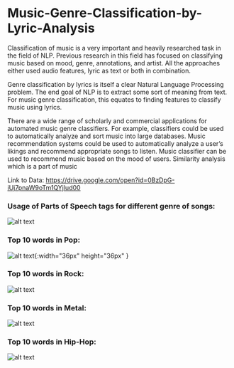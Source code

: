 # Music-Genre-Classification-by-Lyric-Analysis


Classification of music is a very important and heavily researched task in the field of NLP. Previous research in this field has focused on classifying music based on mood, genre, annotations, and artist. All the approaches either used audio features, lyric as text or both in combination.

Genre classification by lyrics is itself a clear Natural Language Processing problem. The end goal of NLP is to extract some sort of meaning from text. For music genre classification, this equates to finding features to classify music using lyrics.

There are a wide range of scholarly and commercial applications for automated music genre classifiers. For example, classifiers could be used to automatically analyze and sort music into large databases. Music recommendation systems could be used to automatically analyze a user’s likings and recommend appropriate songs to listen. Music classifier can be used to recommend music based on the mood of users. Similarity analysis which is a part of music

Link to Data: https://drive.google.com/open?id=0BzDpG-iUj7pnaW9oTm1QYjlud00

### Usage of Parts of Speech tags for different genre of songs:

![alt text](https://raw.githubusercontent.com/sarthak18593/Music-Genre-Classification-by-Lyric-Analysis/master/Images/Screen%20Shot%202017-05-28%20at%207.41.17%20PM.png)


### Top 10 words in Pop:
![alt text](https://raw.githubusercontent.com/sarthak18593/Music-Genre-Classification-by-Lyric-Analysis/master/Images/Screen%20Shot%202017-05-28%20at%207.41.28%20PM.png){:width="36px" height="36px" }

### Top 10 words in Rock:
![alt text](https://raw.githubusercontent.com/sarthak18593/Music-Genre-Classification-by-Lyric-Analysis/master/Images/Screen%20Shot%202017-05-28%20at%207.41.35%20PM.png)


### Top 10 words in Metal:
![alt text](https://raw.githubusercontent.com/sarthak18593/Music-Genre-Classification-by-Lyric-Analysis/master/Images/Screen%20Shot%202017-05-28%20at%207.41.41%20PM.png)

### Top 10 words in Hip-Hop:
![alt text](https://raw.githubusercontent.com/sarthak18593/Music-Genre-Classification-by-Lyric-Analysis/master/Images/Screen%20Shot%202017-05-28%20at%207.41.45%20PM.png)

